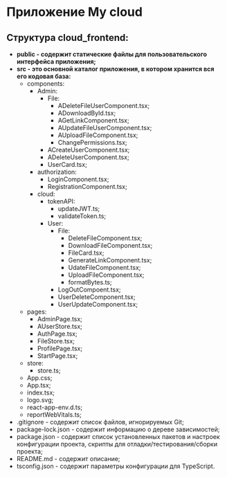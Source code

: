 # Приложение My cloud

## Структура cloud_frontend:

- **public - содержит статические файлы для пользовательского интерфейса приложения;**
- **src - это основной каталог приложения, в котором хранится вся его кодовая база:**
  - components:
    - Admin:
      - File:
        - ADeleteFileUserComponent.tsx;
        - ADownloadById.tsx;
        - AGetLinkComponent.tsx;
        - AUpdateFileUserComponent.tsx;
        - AUploadFileComponent.tsx;
        - ChangePermissions.tsx; 
      - ACreateUserComponent.tsx;
      - ADeleteUserComponent.tsx;
      - UserCard.tsx;
    - authorization:
      - LoginComponent.tsx;
      - RegistrationComponent.tsx;
    - cloud:
      - tokenAPI:
        - updateJWT.ts;
        - validateToken.ts;
      - User:
        - File:
          - DeleteFileComponent.tsx;
          - DownloadFileComponent.tsx;
          - FileCard.tsx;
          - GenerateLinkComponent.tsx;
          - UdateFileComponent.tsx;
          - UploadFileComponent.tsx;
          - formatBytes.ts;
        - LogOutCompoent.tsx;
        - UserDeleteComponent.tsx;
        - UserUpdateComponent.tsx;
  - pages:
    - AdminPage.tsx;
    - AUserStore.tsx;
    - AuthPage.tsx;
    - FileStore.tsx;
    - ProfilePage.tsx;
    - StartPage.tsx;
  - store:
    - store.ts;
  - App.css;
  - App.tsx;
  - index.tsx;
  - logo.svg;
  - react-app-env.d.ts;
  - reportWebVitals.ts;
- .gitignore - содержит список файлов, игнорируемых Git;
- package-lock.json - содержит информацию о дереве зависимостей;
- package.json - содержит список установленных пакетов и настроек конфигурации проекта, скрипты для отладки/тестирования/сборки проекта;
- README.md - содержит описание;
- tsconfig.json - содержит параметры конфигурации для TypeScript.